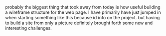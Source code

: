 probably the biggest thing that took away from today is how useful building a wireframe structure for the web page. I have primarily have just jumped in when starting something like this because id info on the project. but having to build a site from only a picture definitely brought forth some new and interesting challenges. 
